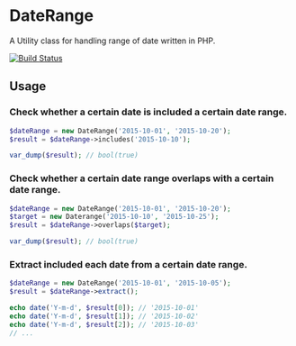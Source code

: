 # DateRange

A Utility class for handling range of date written in PHP.

[![Build Status](https://travis-ci.org/suzuki86/DateRange.svg?branch=master)](https://travis-ci.org/suzuki86/DateRange)

## Usage

### Check whether a certain date is included a certain date range.

```php
$dateRange = new DateRange('2015-10-01', '2015-10-20');
$result = $dateRange->includes('2015-10-10');

var_dump($result); // bool(true)
```

### Check whether a certain date range overlaps with a certain date range.

```php
$dateRange = new DateRange('2015-10-01', '2015-10-20');
$target = new Daterange('2015-10-10', '2015-10-25');
$result = $dateRange->overlaps($target);

var_dump($result); // bool(true)
```

### Extract included each date from a certain date range.

```php
$dateRange = new DateRange('2015-10-01', '2015-10-05');
$result = $dateRange->extract();

echo date('Y-m-d', $result[0]); // '2015-10-01'
echo date('Y-m-d', $result[1]); // '2015-10-02'
echo date('Y-m-d', $result[2]); // '2015-10-03'
// ...
```
